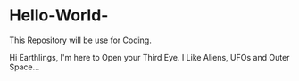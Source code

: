 # Hello-World-
This Repository will be use for Coding.

Hi Earthlings, I'm here to Open your Third Eye. I Like Aliens, UFOs and Outer Space...

